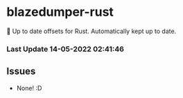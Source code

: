 # blazedumper-rust

🚀 Up to date offsets for Rust. Automatically kept up to date.


### Last Update 14-05-2022 02:41:46
## Issues
 - None! :D